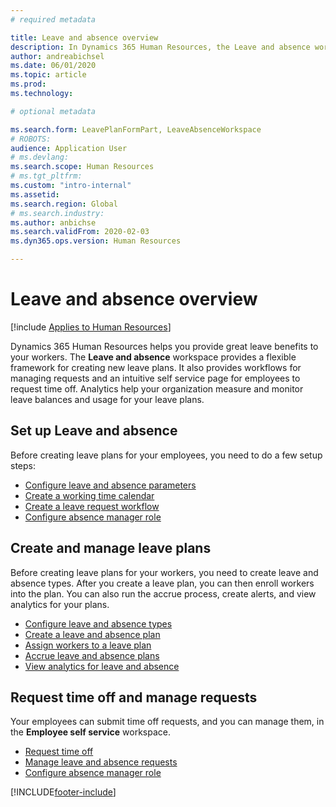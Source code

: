 ```yaml
---
# required metadata

title: Leave and absence overview
description: In Dynamics 365 Human Resources, the Leave and absence workspace provides a flexible framework for creating new leave plans. It also provides workflows for managing requests and an intuitive self-service page for employees to request time off. 
author: andreabichsel
ms.date: 06/01/2020
ms.topic: article
ms.prod: 
ms.technology: 

# optional metadata

ms.search.form: LeavePlanFormPart, LeaveAbsenceWorkspace
# ROBOTS: 
audience: Application User
# ms.devlang: 
ms.search.scope: Human Resources
# ms.tgt_pltfrm: 
ms.custom: "intro-internal"
ms.assetid: 
ms.search.region: Global
# ms.search.industry: 
ms.author: anbichse
ms.search.validFrom: 2020-02-03
ms.dyn365.ops.version: Human Resources

---
```


# Leave and absence overview

[!include [Applies to Human Resources](../includes/applies-to-hr.md)]

Dynamics 365 Human Resources helps you provide great leave benefits to your workers. The **Leave and absence** workspace provides a flexible framework for creating new leave plans. It also provides workflows for managing requests and an intuitive self service page for employees to request time off. Analytics help your organization measure and monitor leave balances and usage for your leave plans.

## Set up Leave and absence

Before creating leave plans for your employees, you need to do a few setup steps:

- [Configure leave and absence parameters](hr-leave-and-absence-parameters.md)</br>
- [Create a working time calendar](hr-leave-and-absence-working-time-calendar.md)</br>
- [Create a leave request workflow](hr-leave-and-absence-workflow.md)</br>
- [Configure absence manager role](hr-configure-absence-manager.md)</br>

## Create and manage leave plans

Before creating leave plans for your workers, you need to create leave and absence types. After you create a leave plan, you can then enroll workers into the plan. You can also run the accrue process, create alerts, and view analytics for your plans.

- [Configure leave and absence types](hr-leave-and-absence-types.md)</br>
- [Create a leave and absence plan](hr-leave-and-absence-plans.md)</br>
- [Assign workers to a leave plan](hr-leave-and-absence-enroll.md)</br>
- [Accrue leave and absence plans](hr-leave-and-absence-accrue.md)</br>
- [View analytics for leave and absence](hr-leave-and-absence-analytics.md)</br>

## Request time off and manage requests

Your employees can submit time off requests, and you can manage them, in the **Employee self service** workspace.

- [Request time off](hr-employee-self-service-request-time-off.md)</br>
- [Manage leave and absence requests](hr-employee-self-service-manage-requests.md)</br>
- [Configure absence manager role](hr-configure-absence-manager.md)</br>



[!INCLUDE[footer-include](../includes/footer-banner.md)]
